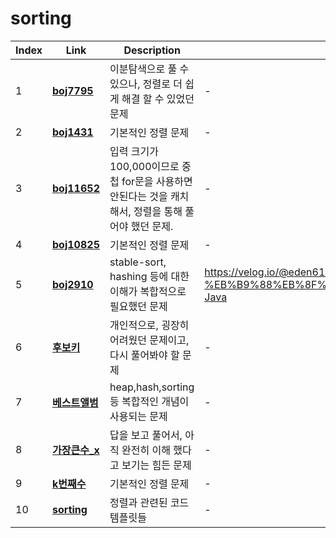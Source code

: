 # sorting
|Index|Link|Description|Blog Link|
|---|---|---|---|
|1|[**boj7795**](../src/baekjoon/boj7795)|이분탐색으로 풀 수 있으나, 정렬로 더 쉽게 해결 할 수 있었던 문제|-|
|2|[**boj1431**](../src/baekjoon/boj1431)|기본적인 정렬 문제|-|
|3|[**boj11652**](../src/baekjoon/boj11652)|입력 크기가 100,000이므로 중첩 for문을 사용하면 안된다는 것을 캐치해서, 정렬을 통해 풀어야 했던 문제.|-|
|4|[**boj10825**](../src/baekjoon/boj10825)|기본적인 정렬 문제|-|
|5|[**boj2910**](../src/baekjoon/boj2910)|stable-sort, hashing 등에 대한 이해가 복합적으로 필요했던 문제|https://velog.io/@eden6187/%EB%B0%B1%EC%A4%802910-%EB%B9%88%EB%8F%84-%EC%A0%95%EB%A0%AC-Java|
|6|[**후보키**](../src/programmers/후보키)|개인적으로, 굉장히 어려웠던 문제이고, 다시 풀어봐야 할 문제|-|
|7|[**베스트앨범**](../src/programmers/베스트앨범)|heap,hash,sorting등 복합적인 개념이 사용되는 문제|-|
|8|[**가장큰수_x**](../src/programmers/가장큰수_x)|답을 보고 풀어서, 아직 완전히 이해 했다고 보기는 힘든 문제|-|
|9|[**k번째수**](../src/programmers/k번째수)|기본적인 정렬 문제|-|
|10|[**sorting**](../src/template/sorting)|정렬과 관련된 코드 템플릿들|-|
